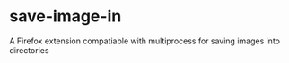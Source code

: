 # save-image-in

A Firefox extension compatiable with multiprocess for saving images into directories
